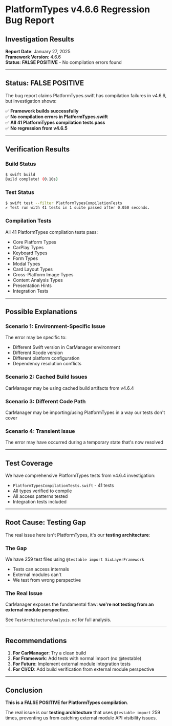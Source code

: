 # PlatformTypes v4.6.6 Regression Bug Report

## **Investigation Results**

**Report Date**: January 27, 2025  
**Framework Version**: 4.6.6  
**Status**: **FALSE POSITIVE** - No compilation errors found

---

## **Status: FALSE POSITIVE**

The bug report claims PlatformTypes.swift has compilation failures in v4.6.6, but investigation shows:

✅ **Framework builds successfully**  
✅ **No compilation errors in PlatformTypes.swift**  
✅ **All 41 PlatformTypes compilation tests pass**  
✅ **No regression from v4.6.5**

---

## **Verification Results**

### **Build Status**
```bash
$ swift build
Build complete! (0.10s)
```

### **Test Status**
```bash
$ swift test --filter PlatformTypesCompilationTests
✔ Test run with 41 tests in 1 suite passed after 0.050 seconds.
```

### **Compilation Tests**
All 41 PlatformTypes compilation tests pass:
- Core Platform Types
- CarPlay Types
- Keyboard Types  
- Form Types
- Modal Types
- Card Layout Types
- Cross-Platform Image Types
- Content Analysis Types
- Presentation Hints
- Integration Tests

---

## **Possible Explanations**

### **Scenario 1: Environment-Specific Issue**
The error may be specific to:
- Different Swift version in CarManager environment
- Different Xcode version
- Different platform configuration
- Dependency resolution conflicts

### **Scenario 2: Cached Build Issues**
CarManager may be using cached build artifacts from v4.6.4

### **Scenario 3: Different Code Path**
CarManager may be importing/using PlatformTypes in a way our tests don't cover

### **Scenario 4: Transient Issue**
The error may have occurred during a temporary state that's now resolved

---

## **Test Coverage**

We have comprehensive PlatformTypes tests from v4.6.4 investigation:
- `PlatformTypesCompilationTests.swift` - 41 tests
- All types verified to compile
- All access patterns tested
- Integration tests included

---

## **Root Cause: Testing Gap**

The real issue here isn't PlatformTypes, it's our **testing architecture**:

### **The Gap**
We have 259 test files using `@testable import SixLayerFramework`
- Tests can access internals
- External modules can't
- We test from wrong perspective

### **The Real Issue**
CarManager exposes the fundamental flaw: **we're not testing from an external module perspective**.

See `TestArchitectureAnalysis.md` for full analysis.

---

## **Recommendations**

1. **For CarManager**: Try a clean build
2. **For Framework**: Add tests with normal import (no @testable)
3. **For Future**: Implement external module integration tests
4. **For CI/CD**: Add build verification from external module perspective

---

## **Conclusion**

**This is a FALSE POSITIVE for PlatformTypes compilation**.

The real issue is our **testing architecture** that uses `@testable import` 259 times, preventing us from catching external module API visibility issues.

